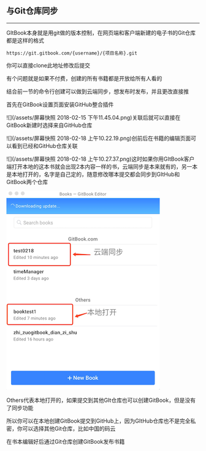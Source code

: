 ## 与Git仓库同步

---

GItBook本身就是用git做的版本控制，在网页端和客户端新建的电子书的Git仓库都是这样的格式

`https://git.gitbook.com/{username}/{项目名称}.git`

你可以直接clone此地址修改后提交

有个问题就是如果不付费，创建的所有书籍都是开放给所有人看的

结合前一节的命令行创建可以做到云端同步，想发布时发布，并且更改直接推

首先在GitBook设置页面安装GitHub整合插件

![](/assets/屏幕快照 2018-02-15 下午11.45.04.png)关联后就可以直接在GitBook新建时选择来自GitHub仓库

![](/assets/屏幕快照 2018-02-18 上午10.22.19.png)创前后在书籍的编辑页面可以看到已经和GitHub仓库关联

![](/assets/屏幕快照 2018-02-18 上午10.27.37.png)这时如果你用GItBook客户端打开本地的这本书就会出现2本内容一样的书，云端同步是本来就有的，另一本是本地打开的，名字是自己定的，随意修改哪本提交都会同步到GItHub和GitBook两个仓库

![](/assets/image4.png)

Others代表本地打开的，如果提交到其他GIt仓库也可以创建GitBook，但是没有了同步功能

所以你可以在本地创建GitBook提交到GitHub上，因为GItHub仓库也不是完全私密，你可以选择其他Git仓库，比如中国的码云

在书本编辑好后通过Git仓库创建GitBook发布书籍


